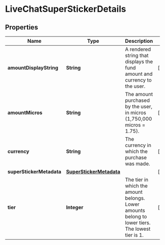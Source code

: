 

# LiveChatSuperStickerDetails


## Properties

Name | Type | Description | Notes
------------ | ------------- | ------------- | -------------
**amountDisplayString** | **String** | A rendered string that displays the fund amount and currency to the user. |  [optional]
**amountMicros** | **String** | The amount purchased by the user, in micros (1,750,000 micros &#x3D; 1.75). |  [optional]
**currency** | **String** | The currency in which the purchase was made. |  [optional]
**superStickerMetadata** | [**SuperStickerMetadata**](SuperStickerMetadata.md) |  |  [optional]
**tier** | **Integer** | The tier in which the amount belongs. Lower amounts belong to lower tiers. The lowest tier is 1. |  [optional]



